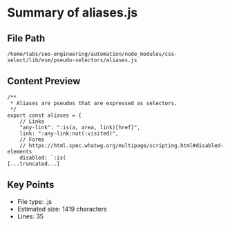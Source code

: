 # Summary of aliases.js
  
## File Path
`/home/tabs/seo-engineering/automation/node_modules/css-select/lib/esm/pseudo-selectors/aliases.js`

## Content Preview
```
/**
 * Aliases are pseudos that are expressed as selectors.
 */
export const aliases = {
    // Links
    "any-link": ":is(a, area, link)[href]",
    link: ":any-link:not(:visited)",
    // Forms
    // https://html.spec.whatwg.org/multipage/scripting.html#disabled-elements
    disabled: `:is(
[...truncated...]
```

## Key Points
- File type: .js
- Estimated size: 1419 characters
- Lines: 35
